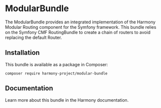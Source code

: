 ModularBundle
=============

The ModularBundle provides an integrated implementation of the Harmony Modular Routing component for the Symfony framework. This bundle relies on the Symfony CMF RoutingBundle to create a chain of routers to avoid replacing the default Router.

Installation
------------
This bundle is available as a package in Composer:

    composer require harmony-project/modular-bundle

Documentation
-------------
Learn more about this bundle in the Harmony documentation.
